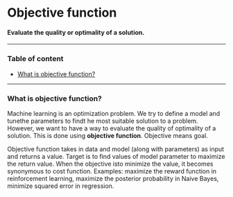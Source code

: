# Objective function

#### Evaluate the quality or optimality of a solution.

----------


### Table of content

- [What is objective function?](#what-is-objective-function)

----------


### What is objective function?

Machine learning is an optimization problem. We try to define a model and tunethe parameters to findt he most suitable solution to a problem. However, we want to have a way to evaluate the quality of optimality of a solution. This is done using **objective function**. Objective means goal.

Objective function takes in data and model (along with parameters) as input and returns a value. Target is to find values of model parameter to maximize the return value. When the objective isto minimize the value, it becomes synonymous to cost function. Examples: maximize the reward function in reinforcement learning, maximize the posterior probability in Naive Bayes, minimize squared error in regression.